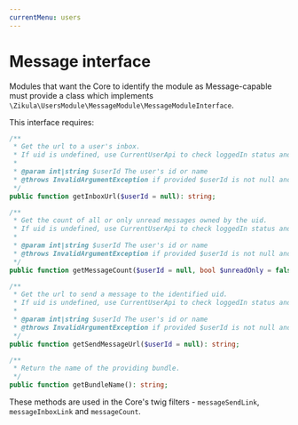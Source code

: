 ```yaml
---
currentMenu: users
---
```

# Message interface

Modules that want the Core to identify the module as Message-capable must provide a class which implements
`\Zikula\UsersModule\MessageModule\MessageModuleInterface`.

This interface requires:

```php
/**
 * Get the url to a user's inbox.
 * If uid is undefined, use CurrentUserApi to check loggedIn status and obtain and use the current user's uid
 *
 * @param int|string $userId The user's id or name
 * @throws InvalidArgumentException if provided $userId is not null and invalid
 */
public function getInboxUrl($userId = null): string;

/**
 * Get the count of all or only unread messages owned by the uid.
 * If uid is undefined, use CurrentUserApi to check loggedIn status and obtain and use the current user's uid
 *
 * @param int|string $userId The user's id or name
 * @throws InvalidArgumentException if provided $userId is not null and invalid
 */
public function getMessageCount($userId = null, bool $unreadOnly = false): int;

/**
 * Get the url to send a message to the identified uid.
 * If uid is undefined, use CurrentUserApi to check loggedIn status and obtain and use the current user's uid
 *
 * @param int|string $userId The user's id or name
 * @throws InvalidArgumentException if provided $userId is not null and invalid
 */
public function getSendMessageUrl($userId = null): string;

/**
 * Return the name of the providing bundle.
 */
public function getBundleName(): string;
```

These methods are used in the Core's twig filters - `messageSendLink`, `messageInboxLink` and `messageCount`.
